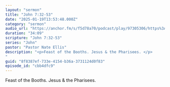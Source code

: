 ```yaml
---
layout: "sermon"
title: "John 7:32-53"
date: "2025-01-19T13:53:48.000Z"
category: "sermon"
audio_url: "https://anchor.fm/s/f5d78a70/podcast/play/97305306/https%3A%2F%2Fd3ctxlq1ktw2nl.cloudfront.net%2Fstaging%2F2025-0-20%2F393390325-44100-2-2fa21d647c2dd.m4a"
duration: "34:09"
scripture: "John 7:32-53"
series: "John"
pastor: "Pastor Nate Ellis"
description: "<p>Feast of the Booths. Jesus & the Pharisees. </p>
"
guid: "8f8387ef-733e-4154-b36a-3731124d0f83"
episode_id: "cbb4dfc9"
---
```


<p>Feast of the Booths. Jesus & the Pharisees. </p>

